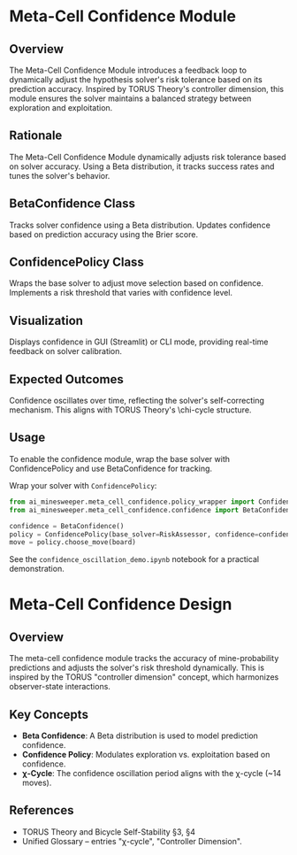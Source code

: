 # Meta-Cell Confidence Module

## Overview
The Meta-Cell Confidence Module introduces a feedback loop to dynamically adjust the hypothesis solver's risk tolerance based on its prediction accuracy. Inspired by TORUS Theory's controller dimension, this module ensures the solver maintains a balanced strategy between exploration and exploitation.

## Rationale
The Meta-Cell Confidence Module dynamically adjusts risk tolerance based on solver accuracy. Using a Beta distribution, it tracks success rates and tunes the solver's behavior.

## BetaConfidence Class
Tracks solver confidence using a Beta distribution. Updates confidence based on prediction accuracy using the Brier score.

## ConfidencePolicy Class
Wraps the base solver to adjust move selection based on confidence. Implements a risk threshold that varies with confidence level.

## Visualization
Displays confidence in GUI (Streamlit) or CLI mode, providing real-time feedback on solver calibration.

## Expected Outcomes
Confidence oscillates over time, reflecting the solver's self-correcting mechanism. This aligns with TORUS Theory's \\chi-cycle structure.

## Usage
To enable the confidence module, wrap the base solver with ConfidencePolicy and use BetaConfidence for tracking.

Wrap your solver with `ConfidencePolicy`:
```python
from ai_minesweeper.meta_cell_confidence.policy_wrapper import ConfidencePolicy
from ai_minesweeper.meta_cell_confidence.confidence import BetaConfidence

confidence = BetaConfidence()
policy = ConfidencePolicy(base_solver=RiskAssessor, confidence=confidence)
move = policy.choose_move(board)
```

See the `confidence_oscillation_demo.ipynb` notebook for a practical demonstration.

# Meta-Cell Confidence Design

## Overview
The meta-cell confidence module tracks the accuracy of mine-probability predictions and adjusts the solver's risk threshold dynamically. This is inspired by the TORUS "controller dimension" concept, which harmonizes observer-state interactions.

## Key Concepts
- **Beta Confidence**: A Beta distribution is used to model prediction confidence.
- **Confidence Policy**: Modulates exploration vs. exploitation based on confidence.
- **χ-Cycle**: The confidence oscillation period aligns with the χ-cycle (~14 moves).

## References
- TORUS Theory and Bicycle Self-Stability §3, §4
- Unified Glossary – entries "χ-cycle", "Controller Dimension".
